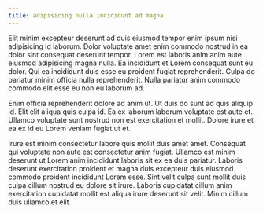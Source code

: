```yaml
---
title: adipisicing nulla incididunt ad magna
---
```


Elit minim excepteur deserunt ad duis eiusmod tempor enim ipsum nisi adipisicing id laborum. Dolor voluptate amet enim commodo nostrud in ea dolor sint consequat deserunt tempor. Lorem est laboris anim anim aute eiusmod adipisicing magna nulla. Ea incididunt et Lorem consequat sunt eu dolor. Qui ea incididunt duis esse eu proident fugiat reprehenderit. Culpa do pariatur minim officia nulla reprehenderit. Nulla pariatur anim commodo commodo elit esse eu non eu laborum ad.

Enim officia reprehenderit dolore ad anim ut. Ut duis do sunt ad quis aliquip id. Elit elit aliqua quis culpa id. Ea ex laborum laborum voluptate est aute et. Ullamco voluptate sunt nostrud non est exercitation et mollit. Dolore irure et ea ex id eu Lorem veniam fugiat ut et.

Irure est minim consectetur labore quis mollit duis amet amet. Consequat qui voluptate non aute est consectetur anim fugiat. Ullamco est minim deserunt ut Lorem anim incididunt laboris sit ex ea duis pariatur. Laboris deserunt exercitation proident et magna duis excepteur duis eiusmod commodo proident incididunt Lorem esse. Sint velit culpa sunt mollit duis culpa cillum nostrud eu dolore sit irure. Laboris cupidatat cillum anim exercitation cupidatat mollit est aliqua irure deserunt sit velit. Minim cillum duis ullamco et elit.